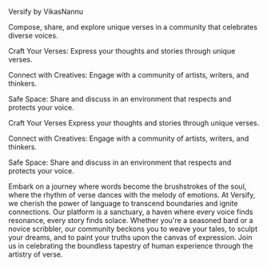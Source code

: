 Versify by VikasNannu


Compose, share, and explore unique verses in a community that celebrates diverse voices.

Craft Your Verses: Express your thoughts and stories through unique verses.

Connect with Creatives: Engage with a community of artists, writers, and thinkers.

Safe Space: Share and discuss in an environment that respects and protects your voice.

Craft Your Verses Express your thoughts and stories through unique verses.

Connect with Creatives: Engage with a community of artists, writers, and thinkers.

Safe Space: Share and discuss in an environment that respects and protects your voice.

Embark on a journey where words become the brushstrokes of the soul, where the rhythm of verse dances with the melody of emotions. At Versify, we cherish the power of language to transcend boundaries and ignite connections. Our platform is a sanctuary, a haven where every voice finds resonance, every story finds solace. Whether you're a seasoned bard or a novice scribbler, our community beckons you to weave your tales, to sculpt your dreams, and to paint your truths upon the canvas of expression. Join us in celebrating the boundless tapestry of human experience through the artistry of verse.
